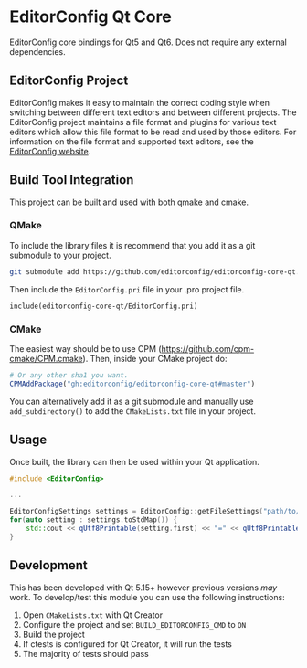 # EditorConfig Qt Core

EditorConfig core bindings for Qt5 and Qt6. Does not require any external dependencies.

## EditorConfig Project

EditorConfig makes it easy to maintain the correct coding style when switching
between different text editors and between different projects.  The
EditorConfig project maintains a file format and plugins for various text
editors which allow this file format to be read and used by those editors.  For
information on the file format and supported text editors, see the
[EditorConfig website](http://editorconfig.org).

## Build Tool Integration

This project can be built and used with both qmake and cmake.

### QMake

To include the library files it is recommend that you add it as a git submodule to your project.

```bash
git submodule add https://github.com/editorconfig/editorconfig-core-qt.git editorconfig-core-qt
```

Then include the `EditorConfig.pri` file in your .pro project file.

```qmake
include(editorconfig-core-qt/EditorConfig.pri)
```

### CMake

The easiest way should be to use CPM (https://github.com/cpm-cmake/CPM.cmake). Then, inside your CMake project do:

```CMake
# Or any other sha1 you want.
CPMAddPackage("gh:editorconfig/editorconfig-core-qt#master")
```

You can alternatively add it as a git submodule and manually use `add_subdirectory()` to add the `CMakeLists.txt` file in your project.

## Usage
Once built, the library can then be used within your Qt application.

```c++
#include <EditorConfig>

...

EditorConfigSettings settings = EditorConfig::getFileSettings("path/to/myfile.txt");
for(auto setting : settings.toStdMap()) {
    std::cout << qUtf8Printable(setting.first) << "=" << qUtf8Printable(setting.second) << std::endl;
}
```

## Development

This has been developed with Qt 5.15+ however previous versions *may* work. To develop/test this module you can use the following instructions:

1. Open `CMakeLists.txt` with Qt Creator
1. Configure the project and set `BUILD_EDITORCONFIG_CMD` to `ON`
1. Build the project
1. If ctests is configured for Qt Creator, it will run the tests
1. The majority of tests should pass
